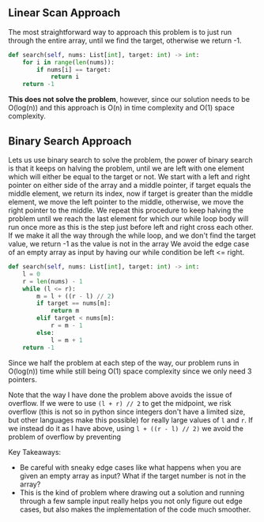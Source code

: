 ## Linear Scan Approach
The most straightforward way to approach this problem is to just run through the entire array, until we find the target, otherwise we return -1.
``` python
def search(self, nums: List[int], target: int) -> int:
	for i in range(len(nums)):
		if nums[i] == target:
			return i
	return -1
```
**This does not solve the problem**, however, since our solution needs to be O(log(n)) and this approach is O(n) in time complexity and O(1) space complexity.
## Binary Search Approach
Lets us use binary search to solve the problem, the power of binary search is that it keeps on halving the problem, until we are left with one element which will either be equal to the target or not. We start with a left and right pointer on either side of the array and a middle pointer, if target equals the middle element, we return its index, now if target is greater than the middle element, we move the left pointer to the middle, otherwise, we move the right pointer to the middle. We repeat this procedure to keep halving the problem until we reach the last element for which our while loop body will run once more as this is the step just before left and right cross each other. If we make it all the way through the while loop, and we don't find the target value, we return -1 as the value is not in the array We avoid the edge case of an empty array as input by having our while condition be left <= right. 
``` python
def search(self, nums: List[int], target: int) -> int:
	l = 0
	r = len(nums) - 1
	while (l <= r):
		m = l + ((r - l) // 2)
		if target == nums[m]:
			return m
		elif target < nums[m]:
			r = m - 1
		else:
			l = m + 1
	return -1
```
Since we half the problem at each step of the way, our problem runs in O(log(n)) time while still being O(1) space complexity since we only need 3 pointers.

Note that the way I have done the problem above avoids the issue of overflow. If we were to use `(l + r) // 2` to get the midpoint, we risk overflow (this is not so in python since integers don't have a limited size, but other languages make this possible) for really large values of `l` and `r`. If we instead do it as I have above, using `l + ((r - l) // 2)` we avoid the problem of overflow by preventing 

Key Takeaways:
- Be careful with sneaky edge cases like what happens when you are given an empty array as input? What if the target number is not in the array?
- This is the kind of problem where drawing out a solution and running through a few sample input really helps you not only figure out edge cases, but also makes the implementation of the code much smoother.